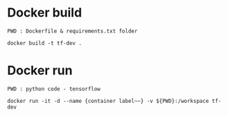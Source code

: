 # Docker build
`PWD : Dockerfile & requirements.txt folder` 
```
docker build -t tf-dev .
```
# Docker run 
`PWD : python code - tensorflow`
```
docker run -it -d --name {container label~~} -v ${PWD}:/workspace tf-dev
```